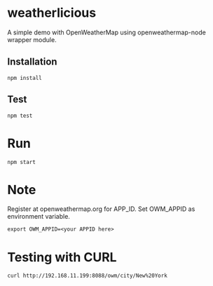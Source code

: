 # weatherlicious
A simple demo with OpenWeatherMap using openweathermap-node wrapper module. 

## Installation
```
npm install 
```

## Test
```
npm test
```

# Run
```
npm start
```

# Note
Register at openweathermap.org for APP_ID. Set OWM_APPID as environment variable.
```
export OWM_APPID=<your APPID here>
```

# Testing with CURL
```
curl http://192.168.11.199:8088/owm/city/New%20York
```